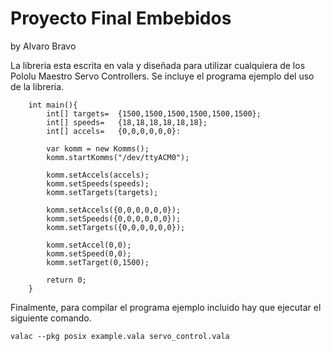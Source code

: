 # Proyecto Final Embebidos
by Alvaro Bravo

La libreria esta escrita en vala y diseñada para utilizar cualquiera de los Pololu Maestro Servo Controllers. Se incluye el programa ejemplo del uso de la libreria.



        int main(){
            int[] targets=  {1500,1500,1500,1500,1500,1500};
            int[] speeds=   {18,18,18,18,18,18};
            int[] accels=   {0,0,0,0,0,0}:
        
            var komm = new Komms();
            komm.startKomms("/dev/ttyACM0");
            
            komm.setAccels(accels);
            komm.setSpeeds(speeds);
            komm.setTargets(targets);
            
            komm.setAccels({0,0,0,0,0,0});
            komm.setSpeeds({0,0,0,0,0,0});
            komm.setTargets({0,0,0,0,0,0});
            
            komm.setAccel(0,0);
            komm.setSpeed(0,0);
            komm.setTarget(0,1500);
            
            return 0;
        }


Finalmente, para compilar el programa ejemplo incluido hay que ejecutar el siguiente comando.

    valac --pkg posix example.vala servo_control.vala
